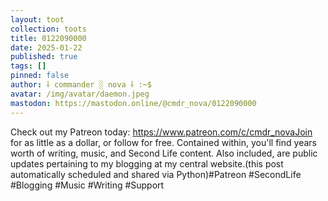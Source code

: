 ```yaml
---
layout: toot
collection: toots
title: 0122090000
date: 2025-01-22
published: true
tags: []
pinned: false
author: ⸸ commander ░ nova ⸸ :~$
avatar: /img/avatar/daemon.jpeg
mastodon: https://mastodon.online/@cmdr_nova/0122090000
---
```


Check out my Patreon today: https://www.patreon.com/c/cmdr_novaJoin for as little as a dollar, or follow for free. Contained within, you'll find years worth of writing, music, and Second Life content. Also included, are public updates pertaining to my blogging at my central website.(this post automatically scheduled and shared via Python)#Patreon #SecondLife #Blogging #Music #Writing #Support
